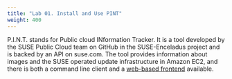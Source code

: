 ```yaml
---
title: "Lab 01. Install and Use PINT"
weight: 400
---
```


<!--
Copyright Amazon.com, Inc. or its affiliates. All Rights Reserved.
SPDX-License-Identifier: MIT-0
-->

P.I.N.T. stands for Public cloud INformation Tracker. It is a tool developed by the SUSE Public Cloud team on GitHub in the SUSE-Enceladus project and is backed by an API on suse.com. The tool provides information about images and the SUSE operated update infrastructure in Amazon EC2, and there is both a command line client and a [web-based frontend](https://pint.suse.com/?resource=images) available.
